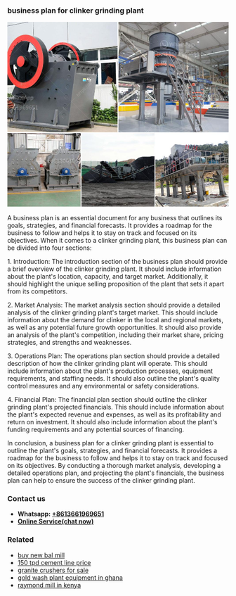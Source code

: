 <h3>business plan for clinker grinding plant</h3><img src='1706755473.jpg' alt=''><p>A business plan is an essential document for any business that outlines its goals, strategies, and financial forecasts. It provides a roadmap for the business to follow and helps it to stay on track and focused on its objectives. When it comes to a clinker grinding plant, this business plan can be divided into four sections:</p><p>1. Introduction: The introduction section of the business plan should provide a brief overview of the clinker grinding plant. It should include information about the plant's location, capacity, and target market. Additionally, it should highlight the unique selling proposition of the plant that sets it apart from its competitors.</p><p>2. Market Analysis: The market analysis section should provide a detailed analysis of the clinker grinding plant's target market. This should include information about the demand for clinker in the local and regional markets, as well as any potential future growth opportunities. It should also provide an analysis of the plant's competition, including their market share, pricing strategies, and strengths and weaknesses.</p><p>3. Operations Plan: The operations plan section should provide a detailed description of how the clinker grinding plant will operate. This should include information about the plant's production processes, equipment requirements, and staffing needs. It should also outline the plant's quality control measures and any environmental or safety considerations.</p><p>4. Financial Plan: The financial plan section should outline the clinker grinding plant's projected financials. This should include information about the plant's expected revenue and expenses, as well as its profitability and return on investment. It should also include information about the plant's funding requirements and any potential sources of financing.</p><p>In conclusion, a business plan for a clinker grinding plant is essential to outline the plant's goals, strategies, and financial forecasts. It provides a roadmap for the business to follow and helps it to stay on track and focused on its objectives. By conducting a thorough market analysis, developing a detailed operations plan, and projecting the plant's financials, the business plan can help to ensure the success of the clinker grinding plant.</p><h3>Contact us</h3><ul><li><strong>Whatsapp:&nbsp;<a href="https://wa.me/8613661969651">+8613661969651</a></strong></li><li><a href="https://swt.shibang-china.com/?git&amp;zhl&amp;business plan for clinker grinding plant"><strong>Online Service(chat now)</strong></a></li></ul><h3>Related</h3><ul><li><a href='buy new bal mill.md'>buy new bal mill</a></li><li><a href='150 tpd cement line price.md'>150 tpd cement line price</a></li><li><a href='granite crushers for sale.md'>granite crushers for sale</a></li><li><a href='gold wash plant equipment in ghana.md'>gold wash plant equipment in ghana</a></li><li><a href='raymond mill in kenya.md'>raymond mill in kenya</a></li></ul>